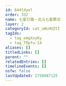 ```yaml
---
id: 644ldyel
order: 332
name: 七星引路・北斗七星葬式
layer: 2
categoryId: cat_uWLHUZtI
tagIds:
  - tag_eAgXxyKy
  - tag_TRpfu-I4
aliases: []
titledLinks: []
parent: ""
relatedEntries: []
timelineEvents: []
nsfw: false
lastUpdated: 1758087125
---
```


